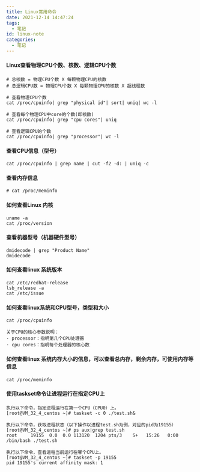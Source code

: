 ```yaml
---
title: Linux常用命令
date: 2021-12-14 14:47:24
tags:
  - 笔记
id: linux-note
categories:
  - 笔记
---
```


#### Linux查看物理CPU个数、核数、逻辑CPU个数

```
# 总核数 = 物理CPU个数 X 每颗物理CPU的核数 
# 总逻辑CPU数 = 物理CPU个数 X 每颗物理CPU的核数 X 超线程数

# 查看物理CPU个数
cat /proc/cpuinfo| grep "physical id"| sort| uniq| wc -l

# 查看每个物理CPU中core的个数(即核数)
cat /proc/cpuinfo| grep "cpu cores"| uniq

# 查看逻辑CPU的个数
cat /proc/cpuinfo| grep "processor"| wc -l
```

#### 查看CPU信息（型号）

```
cat /proc/cpuinfo | grep name | cut -f2 -d: | uniq -c
```

#### 查看内存信息

```
# cat /proc/meminfo
```

#### 如何查看Linux 内核

```
uname -a
cat /proc/version
```

#### 查看机器型号（机器硬件型号）

```
dmidecode | grep "Product Name"
dmidecode
```

#### 如何查看linux 系统版本

```
cat /etc/redhat-release
lsb_release -a
cat /etc/issue
```

#### 如何查看linux系统和CPU型号，类型和大小

```
cat /proc/cpuinfo

关于CPU的核心参数说明：
· processor：指明第几个CPU处理器
· cpu cores：指明每个处理器的核心数
```

#### 如何查看linux 系统内存大小的信息，可以查看总内存，剩余内存，可使用内存等信息

```
cat /proc/meminfo
```

#### 使用taskset命令让进程运行在指定CPU上

```
执行以下命令，指定进程运行在第一个CPU（CPU0）上。
[root@VM_32_4_centos ~]# taskset -c 0 ./test.sh&

执行以下命令，获取进程状态（以下操作以进程test.sh为例，对应的pid为19155）
[root@VM_32_4_centos ~]# ps aux|grep test.sh
root     19155  0.0  0.0 113120  1204 pts/3    S+   15:26   0:00 /bin/bash ./test.sh

执行以下命令，查看进程当前运行在哪个CPU上。
[root@VM_32_4_centos ~]# taskset -p 19155
pid 19155's current affinity mask: 1
```


